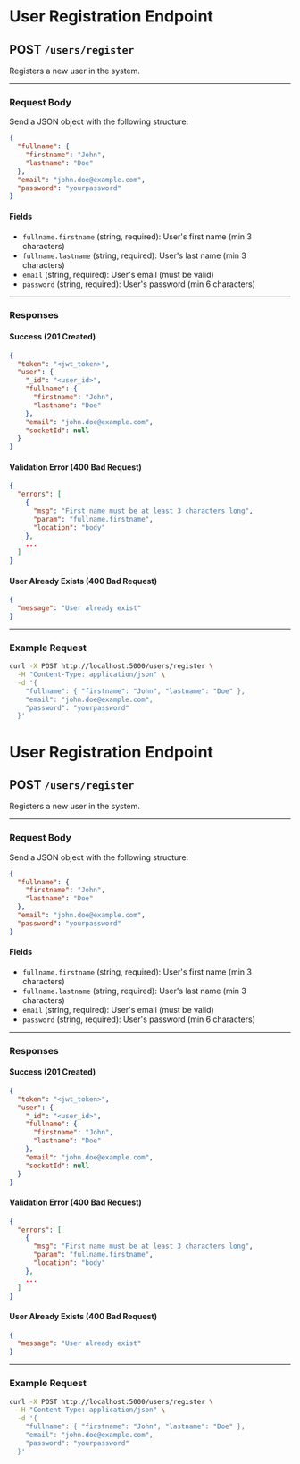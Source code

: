 # User Registration Endpoint

## POST `/users/register`

Registers a new user in the system.

---

### Request Body

Send a JSON object with the following structure:

```json
{
  "fullname": {
    "firstname": "John",
    "lastname": "Doe"
  },
  "email": "john.doe@example.com",
  "password": "yourpassword"
}
```

#### Fields

- `fullname.firstname` (string, required): User's first name (min 3 characters)
- `fullname.lastname` (string, required): User's last name (min 3 characters)
- `email` (string, required): User's email (must be valid)
- `password` (string, required): User's password (min 6 characters)

---

### Responses

#### Success (201 Created)

```json
{
  "token": "<jwt_token>",
  "user": {
    "_id": "<user_id>",
    "fullname": {
      "firstname": "John",
      "lastname": "Doe"
    },
    "email": "john.doe@example.com",
    "socketId": null
  }
}
```

#### Validation Error (400 Bad Request)

```json
{
  "errors": [
    {
      "msg": "First name must be at least 3 characters long",
      "param": "fullname.firstname",
      "location": "body"
    },
    ...
  ]
}
```

#### User Already Exists (400 Bad Request)

```json
{
  "message": "User already exist"
}
```

---

### Example Request

```bash
curl -X POST http://localhost:5000/users/register \
  -H "Content-Type: application/json" \
  -d '{
    "fullname": { "firstname": "John", "lastname": "Doe" },
    "email": "john.doe@example.com",
    "password": "yourpassword"
  }'
```

# User Registration Endpoint

## POST `/users/register`

Registers a new user in the system.

---

### Request Body

Send a JSON object with the following structure:

```json
{
  "fullname": {
    "firstname": "John",
    "lastname": "Doe"
  },
  "email": "john.doe@example.com",
  "password": "yourpassword"
}
```

#### Fields

- `fullname.firstname` (string, required): User's first name (min 3 characters)
- `fullname.lastname` (string, required): User's last name (min 3 characters)
- `email` (string, required): User's email (must be valid)
- `password` (string, required): User's password (min 6 characters)

---

### Responses

#### Success (201 Created)

```json
{
  "token": "<jwt_token>",
  "user": {
    "_id": "<user_id>",
    "fullname": {
      "firstname": "John",
      "lastname": "Doe"
    },
    "email": "john.doe@example.com",
    "socketId": null
  }
}
```

#### Validation Error (400 Bad Request)

```json
{
  "errors": [
    {
      "msg": "First name must be at least 3 characters long",
      "param": "fullname.firstname",
      "location": "body"
    },
    ...
  ]
}
```

#### User Already Exists (400 Bad Request)

```json
{
  "message": "User already exist"
}
```

---

### Example Request

```bash
curl -X POST http://localhost:5000/users/register \
  -H "Content-Type: application/json" \
  -d '{
    "fullname": { "firstname": "John", "lastname": "Doe" },
    "email": "john.doe@example.com",
    "password": "yourpassword"
  }'
```